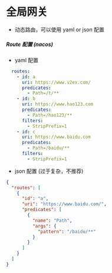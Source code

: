 # 全局网关

- 动态路由，可以使用 yaml or json 配置

##### Route 配置 (nacos)

- yaml 配置

```yaml
  routes:
    - id: a
      uri: https://www.v2ex.com/
      predicates:
        - Path=/t/**
    - id: b
      uri: https://www.hao123.com
      predicates:
        - Path=/hao123/**
      filters:
        - StripPrefix=1
    - id: c
      uri: https://www.baidu.com
      predicates:
        - Path=/baidu/**
      filters:
        - StripPrefix=1
```

- json 配置 (过于复杂，不推荐)

```json
{
  "routes": [
    {
      "id": "a",
      "uri": "https://www.baidu.com/",
      "predicates": [
        {
          "name": "Path",
          "args": {
            "pattern": "/baidu/**"
          }
        }
      ]
    }
  ]
}
```

